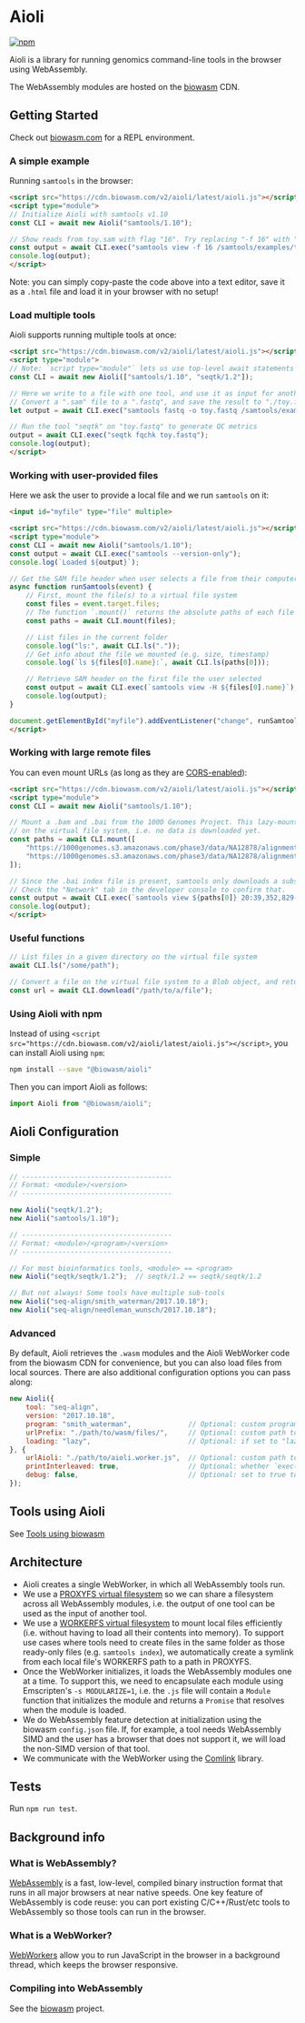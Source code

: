 # Aioli

[![npm](https://img.shields.io/npm/v/@biowasm/aioli)](https://www.npmjs.com/package/@biowasm/aioli)

Aioli is a library for running genomics command-line tools in the browser using WebAssembly.

The WebAssembly modules are hosted on the [biowasm](https://github.com/biowasm/biowasm) CDN.


## Getting Started

Check out [biowasm.com](https://biowasm.com/) for a REPL environment.

### A simple example

Running `samtools` in the browser:

```html
<script src="https://cdn.biowasm.com/v2/aioli/latest/aioli.js"></script>
<script type="module">
// Initialize Aioli with samtools v1.10
const CLI = await new Aioli("samtools/1.10");

// Show reads from toy.sam with flag "16". Try replacing "-f 16" with "-f 0".
const output = await CLI.exec("samtools view -f 16 /samtools/examples/toy.sam");
console.log(output);
</script>
```

Note: you can simply copy-paste the code above into a text editor, save it as a `.html` file and load it in your browser with no setup!

### Load multiple tools

Aioli supports running multiple tools at once:

```html
<script src="https://cdn.biowasm.com/v2/aioli/latest/aioli.js"></script>
<script type="module">
// Note: `script type="module"` lets us use top-level await statements
const CLI = await new Aioli(["samtools/1.10", "seqtk/1.2"]);

// Here we write to a file with one tool, and use it as input for another tool!
// Convert a ".sam" file to a ".fastq", and save the result to "./toy.fastq"
let output = await CLI.exec("samtools fastq -o toy.fastq /samtools/examples/toy.sam");

// Run the tool "seqtk" on "toy.fastq" to generate QC metrics
output = await CLI.exec("seqtk fqchk toy.fastq");
console.log(output);
</script>
```

### Working with user-provided files

Here we ask the user to provide a local file and we run `samtools` on it:

```html
<input id="myfile" type="file" multiple>

<script src="https://cdn.biowasm.com/v2/aioli/latest/aioli.js"></script>
<script type="module">
const CLI = await new Aioli("samtools/1.10");
const output = await CLI.exec("samtools --version-only");
console.log(`Loaded ${output}`);

// Get the SAM file header when user selects a file from their computer
async function runSamtools(event) {
    // First, mount the file(s) to a virtual file system
    const files = event.target.files;
    // The function `.mount()` returns the absolute paths of each file mounted
    const paths = await CLI.mount(files);

    // List files in the current folder
    console.log("ls:", await CLI.ls("."));
    // Get info about the file we mounted (e.g. size, timestamp)
    console.log(`ls ${files[0].name}:`, await CLI.ls(paths[0]));

    // Retrieve SAM header on the first file the user selected
    const output = await CLI.exec(`samtools view -H ${files[0].name}`);
    console.log(output);
}

document.getElementById("myfile").addEventListener("change", runSamtools, false);
</script>
```

### Working with large remote files

You can even mount URLs (as long as they are [CORS-enabled](https://developer.mozilla.org/en-US/docs/Web/HTTP/CORS)):

```html
<script src="https://cdn.biowasm.com/v2/aioli/latest/aioli.js"></script>
<script type="module">
const CLI = await new Aioli("samtools/1.10");

// Mount a .bam and .bai from the 1000 Genomes Project. This lazy-mounts the URLs
// on the virtual file system, i.e. no data is downloaded yet.
const paths = await CLI.mount([
    "https://1000genomes.s3.amazonaws.com/phase3/data/NA12878/alignment/NA12878.chrom20.ILLUMINA.bwa.CEU.low_coverage.20121211.bam",
    "https://1000genomes.s3.amazonaws.com/phase3/data/NA12878/alignment/NA12878.chrom20.ILLUMINA.bwa.CEU.low_coverage.20121211.bam.bai"
]);

// Since the .bai index file is present, samtools only downloads a subset of the .bam!
// Check the "Network" tab in the developer console to confirm that.
const output = await CLI.exec(`samtools view ${paths[0]} 20:39,352,829-39,352,842`);
console.log(output);
</script>
```


### Useful functions

```javascript
// List files in a given directory on the virtual file system
await CLI.ls("/some/path");

// Convert a file on the virtual file system to a Blob object, and returns a URL so it can be downloaded by the user
const url = await CLI.download("/path/to/a/file");
```


### Using Aioli with npm

Instead of using `<script src="https://cdn.biowasm.com/v2/aioli/latest/aioli.js"></script>`, you can install Aioli using `npm`:

```bash
npm install --save "@biowasm/aioli"
```

Then you can import Aioli as follows:

```js
import Aioli from "@biowasm/aioli";
```


## Aioli Configuration

### Simple

```javascript
// -------------------------------------
// Format: <module>/<version>
// -------------------------------------

new Aioli("seqtk/1.2");
new Aioli("samtools/1.10");

// -------------------------------------
// Format: <module>/<program>/<version>
// -------------------------------------

// For most bioinformatics tools, <module> == <program>
new Aioli("seqtk/seqtk/1.2");  // seqtk/1.2 == seqtk/seqtk/1.2

// But not always! Some tools have multiple sub-tools
new Aioli("seq-align/smith_waterman/2017.10.18");
new Aioli("seq-align/needleman_wunsch/2017.10.18");
```


### Advanced

By default, Aioli retrieves the `.wasm` modules and the Aioli WebWorker code from the biowasm CDN for convenience, but you can also load files from local sources. There are also additional configuration options you can pass along:

```javascript
new Aioli({
    tool: "seq-align",
    version: "2017.10.18",
    program: "smith_waterman",              // Optional: custom program to run within the tool; not needed for most tools (default=same as "tool" name)
    urlPrefix: "./path/to/wasm/files/",     // Optional: custom path to .js/.wasm files; for local biowasm development (default=biowasm CDN)
    loading: "lazy",                        // Optional: if set to "lazy", only downloads WebAssembly modules when needed, instead of at initialization (default=eager)
}, {
    urlAioli: "./path/to/aioli.worker.js",  // Optional: custom path to aioli.js and aioli.worker.js; for local Aioli development (default=biowasm CDN)
    printInterleaved: true,                 // Optional: whether `exec()` returns interleaved stdout/stderr; if false, returns object with stdout/stderr keys (default=true)
    debug: false,                           // Optional: set to true to see console log messages for debugging (default=false)
});
```

## Tools using Aioli

See [Tools using biowasm](https://github.com/biowasm/biowasm#tools-using-biowasm)

## Architecture

* Aioli creates a single WebWorker, in which all WebAssembly tools run.
* We use a [PROXYFS virtual filesystem](https://emscripten.org/docs/api_reference/Filesystem-API.html#filesystem-api-proxyfs) so we can share a filesystem across all WebAssembly modules, i.e. the output of one tool can be used as the input of another tool.
* We use a [WORKERFS virtual filesystem](https://emscripten.org/docs/api_reference/Filesystem-API.html#filesystem-api-workerfs) to mount local files efficiently (i.e. without having to load all their contents into memory). To support use cases where tools need to create files in the same folder as those ready-only files (e.g. `samtools index`), we automatically create a symlink from each local file's WORKERFS path to a path in PROXYFS.
* Once the WebWorker initializes, it loads the WebAssembly modules one at a time. To support this, we need to encapsulate each module using Emscripten's `-s MODULARIZE=1`, i.e. the `.js` file will contain a `Module` function that initializes the module and returns a `Promise` that resolves when the module is loaded.
* We do WebAssembly feature detection at initialization using the biowasm `config.json` file. If, for example, a tool needs WebAssembly SIMD and the user has a browser that does not support it, we will load the non-SIMD version of that tool.
* We communicate with the WebWorker using the [Comlink](https://github.com/GoogleChromeLabs/comlink) library.


## Tests

Run `npm run test`.

## Background info

### What is WebAssembly?
[WebAssembly](https://developer.mozilla.org/en-US/docs/WebAssembly) is a fast, low-level, compiled binary instruction format that runs in all major browsers at near native speeds. One key feature of WebAssembly is code reuse: you can port existing C/C++/Rust/etc tools to WebAssembly so those tools can run in the browser.

### What is a WebWorker?
[WebWorkers](https://developer.mozilla.org/en-US/docs/Web/API/Web_Workers_API) allow you to run JavaScript in the browser in a background thread, which keeps the browser responsive.

### Compiling into WebAssembly
See the [biowasm](https://github.com/biowasm/biowasm/) project.
